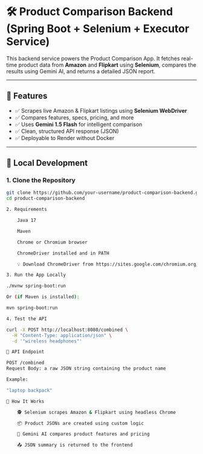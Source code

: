 # 🛠️ Product Comparison Backend (Spring Boot + Selenium + Executor Service)

This backend service powers the Product Comparison App. It fetches real-time product data from **Amazon** and **Flipkart** using **Selenium**, compares the results using Gemini AI, and returns a detailed JSON report.

---

## 🌟 Features

- ✅ Scrapes live Amazon & Flipkart listings using **Selenium WebDriver**
- ✅ Compares features, specs, pricing, and more
- ✅ Uses **Gemini 1.5 Flash** for intelligent comparison
- ✅ Clean, structured API response (JSON)
- ✅ Deployable to Render without Docker

---

## 🚀 Local Development

### 1. Clone the Repository

```bash
git clone https://github.com/your-username/product-comparison-backend.git
cd product-comparison-backend

2. Requirements

    Java 17

    Maven

    Chrome or Chromium browser

    ChromeDriver installed and in PATH

    💡 Download ChromeDriver from https://sites.google.com/chromium.org/driver

3. Run the App Locally

./mvnw spring-boot:run

Or (if Maven is installed):

mvn spring-boot:run

4. Test the API

curl -X POST http://localhost:8080/combined \
  -H "Content-Type: application/json" \
  -d '"wireless headphones"'

🧪 API Endpoint

POST /combined
Request Body: a raw JSON string containing the product name

Example:

"laptop backpack"

🧠 How It Works

    🕵️ Selenium scrapes Amazon & Flipkart using headless Chrome

    📦 Product JSONs are created using custom logic

    🧠 Gemini AI compares product features and pricing

    📤 JSON summary is returned to the frontend
